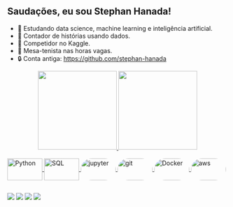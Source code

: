## Saudações, eu sou Stephan Hanada! 

- 📖 Estudando data science, machine learning e inteligência artificial.
- 💞️ Contador de histórias usando dados. 
- 🧠 Competidor no Kaggle.
- 🏓 Mesa-tenista nas horas vagas.
- 🔒 Conta antiga: https://github.com/stephan-hanada

<div align="center">
  <a href="https://github.com/hanada-stephan">
  <img height="180em" src="https://github-readme-stats.vercel.app/api?username=hanada-stephan&show_icons=true&theme=dark&include_all_commits=true&count_private=true"/>
  <img height="180em" src="https://github-readme-stats.vercel.app/api/top-langs/?username=hanada-stephan&langs_count=7&theme=dark"/>
</div>

<div style="display: inline_block"><br>
  <img align="center" alt="Python" height="50" width="80" src="https://cdn.jsdelivr.net/gh/devicons/devicon/icons/python/python-original-wordmark.svg">
  <img align="center" alt="SQL" height="50" width="80" src="https://cdn.jsdelivr.net/gh/devicons/devicon/icons/postgresql/postgresql-original-wordmark.svg">
  <img align="center" alt="jupyter" height="50" width="80" style="border-radius:50px;" src="https://cdn.jsdelivr.net/gh/devicons/devicon/icons/jupyter/jupyter-original-wordmark.svg">  
  <img align="center" alt="git" height="50" width="80" style="border-radius:50px;" src="https://cdn.jsdelivr.net/gh/devicons/devicon/icons/git/git-original.svg">
  <img align="center" alt="Docker" height="50" width="80" style="border-radius:50px;" src="https://cdn.jsdelivr.net/gh/devicons/devicon/icons/docker/docker-original.svg">
  <img align="center" alt="aws" height="50" width="80" style="border-radius:50px;" src="https://cdn.jsdelivr.net/gh/devicons/devicon/icons/amazonwebservices/amazonwebservices-original.svg">
  </div>
  
##
  
<div> 
  <a href="https://www.linkedin.com/in/stephan-hanada/" target="_blank"><img src="https://img.shields.io/badge/-LinkedIn-%230077B5?style=for-the-badge&logo=linkedin&logoColor=white" target="_blank"></a> 
  <a href="stephan.hermenegildo@gmail.com" target="_blank"><img src="https://img.shields.io/badge/Gmail-D14836?style=for-the-badge&logo=gmail&logoColor=white" target="_blank"></a>  
  <a href="https://www.kaggle.com/stephanhanada" target="_blank"><img src="https://img.shields.io/badge/Kaggle-20BEFF?style=for-the-badge&logo=Kaggle&logoColor=white" target="_blank"></a>
  <a href="https://www.hackerrank.com/stephan_hermene1" target="_blank"><img src="https://img.shields.io/badge/-Hackerrank-2EC866?style=for-the-badge&logo=HackerRank&logoColor=white" target="_blank"></a> 
</div>

<!---
stephan-hanada/stephan-hanada is a ✨ special ✨ repository because its `README.md` (this file) appears on your GitHub profile.
You can click the Preview link to take a look at your changes.
--->
